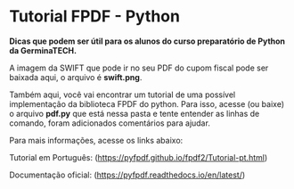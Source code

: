 # Tutorial FPDF - Python
**Dicas que podem ser útil para os alunos do curso preparatório de Python da GerminaTECH.**

A imagem da SWIFT que pode ir no seu PDF do cupom fiscal pode ser baixada aqui, o arquivo é **swift.png**.

Também aqui, você vai encontrar um tutorial de uma possível implementação da biblioteca FPDF do python.
Para isso, acesse (ou baixe) o arquivo **pdf.py** que está nessa pasta e tente entender as linhas de comando, foram adicionados comentários para ajudar.

Para mais informações, acesse os links abaixo:

Tutorial em Português: (https://pyfpdf.github.io/fpdf2/Tutorial-pt.html)

Documentação oficial: (https://pyfpdf.readthedocs.io/en/latest/)
